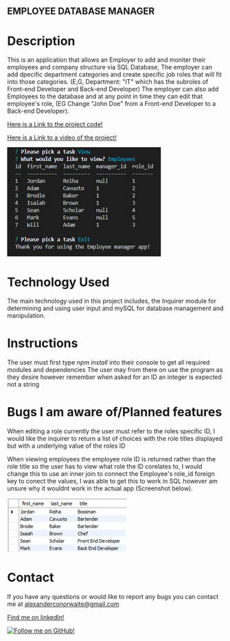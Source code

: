 ## EMPLOYEE DATABASE MANAGER

# Description
This is an application that allows an Employer to add and moniter their employees and company structure via SQL Database, The employer can add dpecific department categories and create specific job roles that will fit into those categories. (E,G, Department: "IT" which has the subroles of Front-end Developer and Back-end Developer) The employer can also add Employees to the database and at any point in time they can edit that employee's role, (EG Change "John Doe" from a Front-end Developer to a Back-end Developer).
<br>

[Here is a Link to the project code!](https://github.com/Alex-Waite/EmployeeManager)
<br>

[Here is a Link to a video of the project!](https://drive.google.com/file/d/1xdmANiJjsBjzl2T_MRxhcCoUCisMnTJ_/view?usp=sharing)
<br>

![Image of the project](screeny.png)

# Technology Used
The main technology used in this project includes, the Inquirer module for determining and using user input and mySQL for database management and manipulation.

# Instructions
The user must first type _npm install_ into their console to get all required modules and dependencies
The user may from there on use the program as they desire however remember when asked for an ID an integer is expected not a string

# Bugs I am aware of/Planned features
When editing a role currently the user must refer to the roles specific ID, I would like the inquirer to return a list of choices with the role titles displayed but with a underlying value of the roles ID

When viewing employees the employee role ID is returned rather than the role title so the user has to view what role the ID corelates to, I would change this to use an inner join to connect the Employee's role_id foreign key to conect the values, I was able to get this to work in SQL however am unsure why it wouldnt work in the actual app (Screenshot below).
<br>

![Screenshot of planned outcome table](working.png)

# Contact
If you have any questions or would like to report any bugs you can contact me at alexanderconorwaite@gmail.com

[Find me on linkedIn!](https://www.linkedin.com/in/alexander-waite-005165199/) 
  
[![Follow me on GitHub!](https://img.shields.io/github/followers/alex-waite?label=Follow%20me%20on%20GitHub%21&style=social)](https://github.com/alex-waite)


